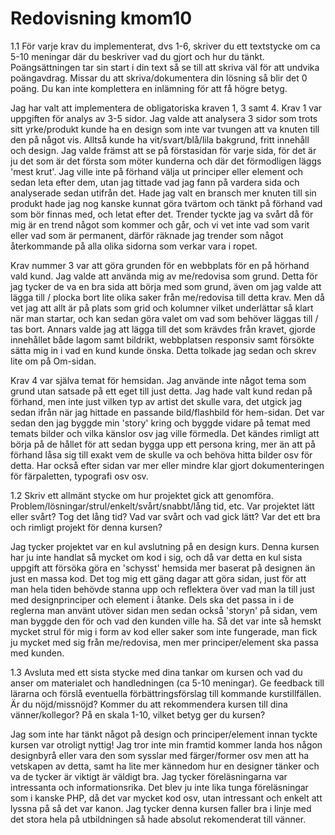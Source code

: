 ---
---
Redovisning kmom10
=========================

1.1 För varje krav du implementerat, dvs 1-6, skriver du ett textstycke om ca 5-10 meningar där du beskriver vad du gjort och hur du tänkt. Poängsättningen tar sin start i din text så se till att skriva väl för att undvika poängavdrag. Missar du att skriva/dokumentera din lösning så blir det 0 poäng. Du kan inte komplettera en inlämning för att få högre betyg.

Jag har valt att implementera de obligatoriska kraven 1, 3 samt 4.
Krav 1 var uppgiften för analys av 3-5 sidor. Jag valde att analysera 3 sidor som trots sitt yrke/produkt kunde ha en design som inte var tvungen att va knuten till den på något vis. Alltså kunde ha vit/svart/blå/lila bakgrund, fritt innehåll och design. Jag valde främst att se på förstasidan för varje sida, för det är ju det som är det första som möter kunderna och där det förmodligen läggs 'mest krut'. Jag ville inte på förhand välja ut principer eller element och sedan leta efter dem, utan jag tittade vad jag fann på vardera sida och  analyserade sedan utifrån det. Hade jag valt en bransch mer knuten till sin produkt hade jag nog kanske kunnat göra tvärtom och tänkt på förhand vad som bör finnas med, och letat efter det. Trender tyckte jag va svårt då för mig är en trend något som kommer och går, och vi vet inte vad som varit eller vad som är permanent, därför räknade jag trender som något återkommande på alla olika sidorna som verkar vara i ropet.

Krav nummer 3 var att göra grunden för en webbplats för en på hörhand vald kund. Jag valde att använda mig av me/redovisa som grund. Detta för jag tycker de va en bra sida att börja med som grund, även om jag valde att lägga till / plocka bort lite olika saker från me/redovisa till detta krav. Men då vet jag att allt är på plats som grid och kolumner vilket underlättar så klart när man startar, och kan sedan göra valet om vad som behöver läggas till / tas bort. Annars valde jag att lägga till det som krävdes från kravet, gjorde innehållet både lagom samt bildrikt, webbplatsen responsiv samt försökte sätta mig in i vad en kund kunde önska. Detta tolkade jag sedan och skrev lite om på Om-sidan.

Krav 4 var själva temat för hemsidan. Jag använde inte något tema som grund utan satsade på ett eget till just detta. Jag hade valt kund redan på förhand, men inte just vilken typ av artist det skulle vara, det utgick jag sedan ifrån när jag hittade en passande bild/flashbild för hem-sidan. Det var sedan den jag byggde min 'story' kring och byggde vidare på temat med temats bilder och vilka känslor osv jag ville förmedla. Det kändes rimligt att börja på de hållet för att sedan bygga upp ett persona kring, mer än att på förhand låsa sig till exakt vem de skulle va och behöva hitta bilder osv för detta. Har också efter sidan var mer eller mindre klar gjort dokumenteringen för färpaletten, typografi osv osv.


1.2 Skriv ett allmänt stycke om hur projektet gick att genomföra. Problem/lösningar/strul/enkelt/svårt/snabbt/lång tid, etc. Var projektet lätt eller svårt? Tog det lång tid? Vad var svårt och vad gick lätt? Var det ett bra och rimligt projekt för denna kursen?

Jag tycker projektet var en kul avslutning på en design kurs. Denna kursen har ju inte handlat så mycket om kod i sig, och då var detta en kul sista uppgift att försöka göra en 'schysst' hemsida mer baserat på designen än just en massa kod. Det tog mig ett gäng dagar att göra sidan, just för att man hela tiden behövde stanna upp och reflektera över vad man la till just med designprinciper och element i åtanke. Dels ska det passa in i de reglerna man använt utöver sidan men sedan också 'storyn' på sidan, vem man byggde den för och vad den kunden ville ha. Så det var inte så hemskt mycket strul för mig i form av kod eller saker som inte fungerade, man fick ju mycket med sig från me/redovisa, men mer principer/element ska passa med kunden.




1.3 Avsluta med ett sista stycke med dina tankar om kursen och vad du anser om materialet och handledningen (ca 5-10 meningar). Ge feedback till lärarna och förslå eventuella förbättringsförslag till kommande kurstillfällen. Är du nöjd/missnöjd? Kommer du att rekommendera kursen till dina vänner/kollegor? På en skala 1-10, vilket betyg ger du kursen?

Jag som inte har tänkt något på design och principer/element innan tyckte kursen var otroligt nyttig! Jag tror inte min framtid kommer landa hos någon designbyrå eller vara den som sysslar med färger/former osv men att ha vetskapen av detta, samt ha lite mer kännedom hur en designer tänker och va de tycker är viktigt är väldigt bra. Jag tycker föreläsningarna var intressanta och informationsrika. Det blev ju inte lika tunga föreläsningar som i kanske PHP, då det var mycket kod osv, utan intressant och enkelt att lyssna på så det var kanon. Jag tycker denna kursen faller bra i linje med det stora hela på utbildningen så hade absolut rekomenderat till vänner.
